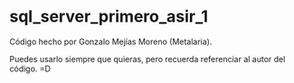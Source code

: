 sql_server_primero_asir_1
=========================

Código hecho por Gonzalo Mejías Moreno (Metalaria).

Puedes usarlo siempre que quieras, pero recuerda referenciar al autor del código. =D
